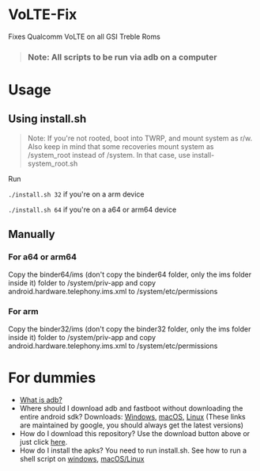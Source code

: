 # VoLTE-Fix
Fixes Qualcomm VoLTE on all GSI Treble Roms

> ### Note: All scripts to be run via adb on a computer

# Usage
## Using install.sh
> Note: If you're not rooted, boot into TWRP, and mount system as r/w. Also keep in mind that some recoveries mount system as /system_root instead of /system. In that case, use install-system_root.sh

Run

``./install.sh 32`` if you're on a arm device

``./install.sh 64`` if you're on a a64 or arm64 device

## Manually
### For a64 or arm64
Copy the binder64/ims (don't copy the binder64 folder, only the ims folder inside it) folder to /system/priv-app and copy android.hardware.telephony.ims.xml to /system/etc/permissions

### For arm
Copy the binder32/ims (don't copy the binder32 folder, only the ims folder inside it) folder to /system/priv-app and copy android.hardware.telephony.ims.xml to /system/etc/permissions

# For dummies

- [What is adb?](https://www.xda-developers.com/what-is-adb/)
- Where should I download adb and fastboot without downloading the entire android sdk? Downloads: [Windows](https://dl.google.com/android/repository/platform-tools-latest-windows.zip), [macOS](https://dl.google.com/android/repository/platform-tools-latest-darwin.zip), [Linux](https://dl.google.com/android/repository/platform-tools-latest-linux.zip) (These links are maintained by google, you should always get the latest versions)
- How do I download this repository? Use the download button above or just click [here](https://github.com/KhushrajRathod/VoLTE-Fix/archive/master.zip).
- How do I install the apks? You need to run install.sh. See how to run a shell script on [windows](https://www.thewindowsclub.com/how-to-run-sh-or-shell-script-file-in-windows-10), [macOS/Linux](https://askubuntu.com/a/38670) 
